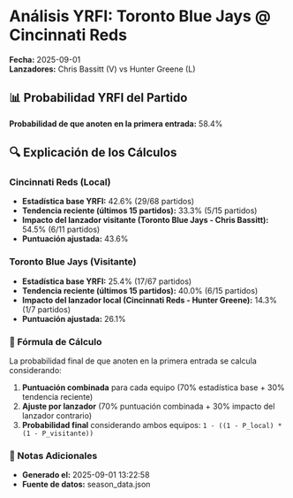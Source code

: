 # Análisis YRFI: Toronto Blue Jays @ Cincinnati Reds

**Fecha:** 2025-09-01  
**Lanzadores:** Chris Bassitt (V) vs Hunter Greene (L)

## 📊 Probabilidad YRFI del Partido

**Probabilidad de que anoten en la primera entrada:** 58.4%

## 🔍 Explicación de los Cálculos

### Cincinnati Reds (Local)
- **Estadística base YRFI:** 42.6% (29/68 partidos)
- **Tendencia reciente (últimos 15 partidos):** 33.3% (5/15 partidos)
- **Impacto del lanzador visitante (Toronto Blue Jays - Chris Bassitt):** 54.5% (6/11 partidos)
- **Puntuación ajustada:** 43.6%

### Toronto Blue Jays (Visitante)
- **Estadística base YRFI:** 25.4% (17/67 partidos)
- **Tendencia reciente (últimos 15 partidos):** 40.0% (6/15 partidos)
- **Impacto del lanzador local (Cincinnati Reds - Hunter Greene):** 14.3% (1/7 partidos)
- **Puntuación ajustada:** 26.1%

### 📝 Fórmula de Cálculo

La probabilidad final de que anoten en la primera entrada se calcula considerando:
1. **Puntuación combinada** para cada equipo (70% estadística base + 30% tendencia reciente)
2. **Ajuste por lanzador** (70% puntuación combinada + 30% impacto del lanzador contrario)
3. **Probabilidad final** considerando ambos equipos: `1 - ((1 - P_local) * (1 - P_visitante))`

### 📌 Notas Adicionales

- **Generado el:** 2025-09-01 13:22:58
- **Fuente de datos:** season_data.json

